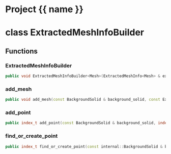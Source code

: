 <script setup>
import {useRoute} from 'vitepress'
const {path} = useRoute()
const tokens = path.split('/')
const words = tokens[2].split('-');
for (let i = 0; i < words.length; i++) {
    words[i] = words[i].charAt(0).toUpperCase() + words[i].slice(1);
    words[i] = words[i].replace('geode', 'Geode')
}
const name = words.join('-');
</script>
# Project {{ name }}

# class ExtractedMeshInfoBuilder


## Functions

### ExtractedMeshInfoBuilder

```cpp
public void ExtractedMeshInfoBuilder<Mesh>(ExtractedMeshInfo<Mesh> & extracted_mesh)
```


### add_mesh

```cpp
public void add_mesh(const BackgroundSolid & background_solid, const ExtractedMeshInfo<Mesh> & other_extracted_mesh)
```


### add_point

```cpp
public index_t add_point(const BackgroundSolid & background_solid, index_t background_vertex)
```


### find_or_create_point

```cpp
public index_t find_or_create_point(const internal::BackgroundSolid & background_solid, index_t background_vertex)
```




